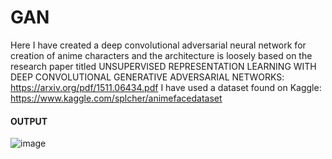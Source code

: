 # GAN
Here I have created a deep convolutional adversarial neural network for creation of anime characters and the architecture is loosely based on the research paper titled UNSUPERVISED REPRESENTATION LEARNING WITH DEEP CONVOLUTIONAL GENERATIVE ADVERSARIAL NETWORKS: https://arxiv.org/pdf/1511.06434.pdf
I have used a dataset found on Kaggle: https://www.kaggle.com/splcher/animefacedataset
#### OUTPUT
![image](https://user-images.githubusercontent.com/55969393/111029545-34d49180-8423-11eb-90bc-eb0e92387500.png)

